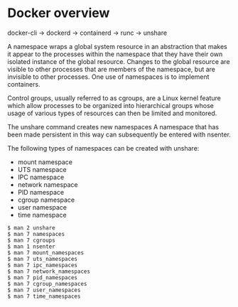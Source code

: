 # Docker overview

docker-cli -> dockerd -> containerd -> runc -> unshare

A namespace wraps a global system resource in an abstraction that makes it appear to the processes within the namespace that they have their own isolated instance of the global resource.
Changes to the global resource are visible to other processes that are members of the namespace, but are invisible to other processes. One use of namespaces is to implement containers.

Control groups, usually referred to as cgroups, are a Linux kernel feature which allow processes to be organized into hierarchical groups whose usage of various types of resources can then be limited and monitored.

The unshare command creates new namespaces
A namespace that has been made persistent in this way can subsequently be entered with nsenter.

The following types of namespaces can be created with unshare:
- mount namespace
- UTS namespace
- IPC namespace
- network namespace
- PID namespace
- cgroup namespace
- user namespace
- time namespace

```
$ man 2 unshare
$ man 7 namespaces 
$ man 7 cgroups
$ man 1 nsenter
$ man 7 mount_namespaces
$ man 7 uts_namespaces
$ man 7 ipc_namespaces
$ man 7 network_namespaces
$ man 7 pid_namespaces
$ man 7 cgroup_namespaces
$ man 7 user_namespaces
$ man 7 time_namespaces
```
